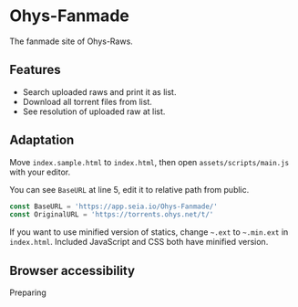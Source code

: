 # Ohys-Fanmade

The fanmade site of Ohys-Raws.

## Features

- Search uploaded raws and print it as list.
- Download all torrent files from list.
- See resolution of uploaded raw at list.

## Adaptation

Move `index.sample.html` to `index.html`, then open `assets/scripts/main.js` with your editor.

You can see `BaseURL` at line 5, edit it to relative path from public.

```js
const BaseURL = 'https://app.seia.io/Ohys-Fanmade/'
const OriginalURL = 'https://torrents.ohys.net/t/'
```

If you want to use minified version of statics, change `~.ext` to `~.min.ext` in `index.html`.
Included JavaScript and CSS both have minified version.

## Browser accessibility

Preparing
